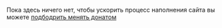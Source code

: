 Пока здесь ничего нет, чтобы ускорить процесс наполнения сайта вы можете [подбодрить менять донатом](http://tinkoff.ru/rm/rodin.aleksey11/5vyFd85957)